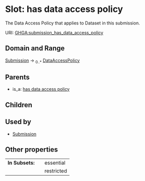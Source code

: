 
# Slot: has data access policy


The Data Access Policy that applies to Dataset in this submission.

URI: [GHGA:submission_has_data_access_policy](https://w3id.org/GHGA/submission_has_data_access_policy)


## Domain and Range

[Submission](Submission.md) &#8594;  <sub>0..\*</sub> [DataAccessPolicy](DataAccessPolicy.md)

## Parents

 *  is_a: [has data access policy](has_data_access_policy.md)

## Children


## Used by

 * [Submission](Submission.md)

## Other properties

|  |  |  |
| --- | --- | --- |
| **In Subsets:** | | essential |
|  | | restricted |


